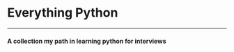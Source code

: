 # Everything Python
-------------------

#### A collection my path in learning python for interviews 

